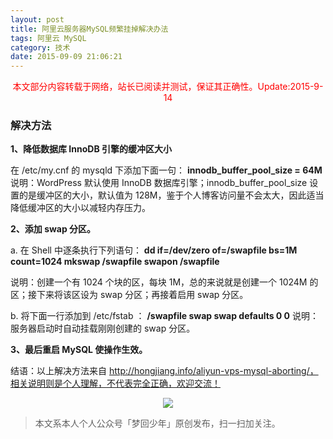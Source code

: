```yaml
---
layout: post
title: 阿里云服务器MySQL频繁挂掉解决办法
tags: 阿里云 MySQL
category: 技术
date: 2015-09-09 21:06:21
---
```


<font color="red"><center>本文部分内容转载于网络，站长已阅读并测试，保证其正确性。Update:2015-9-14</center></font>

### 解决方法

**1、降低数据库 InnoDB 引擎的缓冲区大小**

在 /etc/my.cnf 的 mysqld 下添加下面一句：
**innodb_buffer_pool_size = 64M**
说明：WordPress 默认使用 InnoDB 数据库引擎；innodb_buffer_pool_size 设置的是缓冲区的大小，默认值为 128M，鉴于个人博客访问量不会太大，因此适当降低缓冲区的大小以减轻内存压力。

**2、添加 swap 分区。**

a. 在 Shell 中逐条执行下列语句：
**dd if=/dev/zero of=/swapfile bs=1M count=1024
mkswap /swapfile
swapon /swapfile**

说明：创建一个有 1024 个块的区，每块 1M，总的来说就是创建一个 1024M 的区；接下来将该区设为 swap 分区；再接着启用 swap 分区。

 b. 将下面一行添加到 /etc/fstab ：
**/swapfile swap swap defaults 0 0**
说明：服务器启动时自动挂载刚刚创建的 swap 分区。

**3、最后重启 MySQL 使操作生效。**

结语：以上解决方法来自 http://hongjiang.info/aliyun-vps-mysql-aborting/，相关说明则是个人理解，不代表完全正确，欢迎交流！ 

<div align="center">
<img src="http://rann.cc/assets/img/qrcode-horizon1.png"/>
</div>

> 本文系本人个人公众号「梦回少年」原创发布，扫一扫加关注。